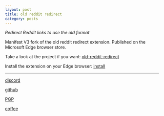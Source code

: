 ```yaml
---
layout: post
title: old reddit redirect
category: posts
---
```


*Redirect Reddit links to use the old format*

Manifest V3 fork of the old reddit redirect extension. Published on the Microsoft Edge browser store.


Take a look at the project if you want:
[old-reddit-redirect][old-reddit-redirect]

Install the extension on your Edge browser:
[install][install]

---

[discord][discord]

[github][dqd]

[PGP][PGP]

[coffee][coffee]

[discord]: https://discord.com/channels/@me/dqd#0143
[dqd]: https://github.com/dqdang
[PGP]: https://raw.githubusercontent.com/dqdang/dqdang.github.io/master/derek-dang.asc
[coffee]: https://www.buymeacoffee.com/dqdang
[old-reddit-redirect]: https://github.com/dqdang/old-reddit-redirect
[install]: https://microsoftedge.microsoft.com/addons/detail/old-reddit-redirect/bebfnbmidbcpeipkbillojfaeekadhkj
